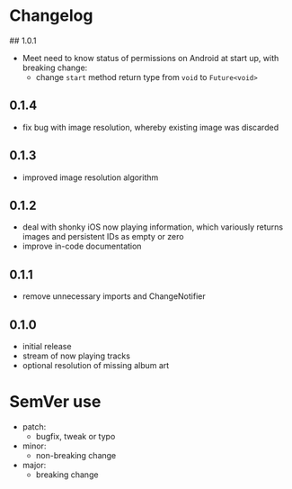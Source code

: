 # Changelog

## 1.0.1
- Meet need to know status of permissions on Android at start up, with breaking change:
  - change `start` method return type from `void` to `Future<void>`

## 0.1.4
- fix bug with image resolution, whereby existing image was discarded

## 0.1.3
- improved image resolution algorithm

## 0.1.2
- deal with shonky iOS now playing information, which variously returns
  images and persistent IDs as empty or zero
- improve in-code documentation

## 0.1.1
- remove unnecessary imports and ChangeNotifier

## 0.1.0
- initial release
- stream of now playing tracks
- optional resolution of missing album art

# SemVer use
- patch:
  - bugfix, tweak or typo
- minor:
  - non-breaking change
- major:
  - breaking change